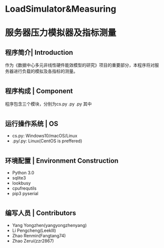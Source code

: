 # LoadSimulator&Measuring
# 服务器压力模拟器及指标测量

## 程序简介| Introduction
作为《数据中心多元非线性硬件能效模型的研究》项目的重要部分，本程序将对服务器进行负载的模拟及各指标的测量。
# 
## 程序构成 | Component
程序包含三个模块，分别为cs.py .py .py
其中
# 
## 运行操作系统 | OS
* cs.py: Windows10/macOS/Linux
* .py/.py: Linux(CentOS is preffered)
# 
## 环境配置 | Environment Construction
* Python 3.0
* sqlite3
* lookbusy
* cpufrequtils
* pip3 pyserial
# 
## 编写人员 | Contributors
* Yang Yongzhen(yangyongzhenyang)
* Li Pengcheng(Leeklll)
* Zhao Renmin(Fangtang74)
* Zhao Zerui(zzr2867)
